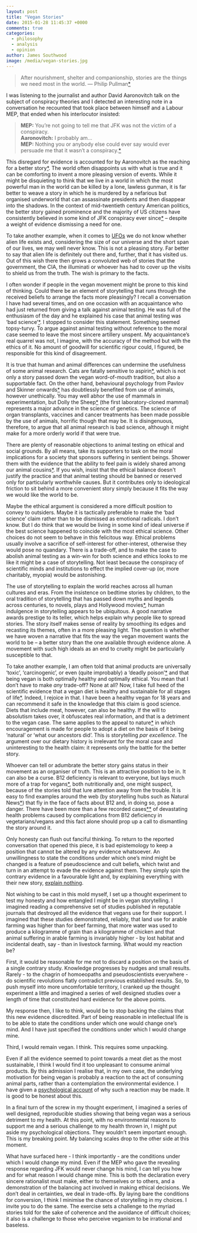 ```yaml
---
layout: post
title: "Vegan Stories"
date: 2015-01-28 11:45:37 +0000
comments: true
categories: 
  - philosophy
  - analysis
  - opinion
author: James Southwood
image: /media/vegan-stories.jpg
---
```

>After nourishment, shelter and companionship, stories are the things we need most in the world. &mdash; Philip Pullman[*](http://clubs-kids.scholastic.co.uk/clubs_content/7922 "Quoted here, amongst other places, in an 'Interview with Philip Pullman' – Scholastic Book Club")

I was listening to the journalist and author David Aaronovitch talk on the subject of conspiracy theories and I detected an interesting note in a conversation he recounted that took place between himself and a Labour MEP, that ended<!-- more --> when his interlocutor insisted:
 
>**MEP:** You’re not going to tell me that JFK was not the victim of a conspiracy.<br />
>**Aaronovitch:** I probably am...<br />
>**MEP:** Nothing you or anybody else could ever say would ever persuade me that it wasn’t a conspiracy.[*](https://www.youtube.com/watch?v=22m4I3Lc8Dw#t=2700 "Insight with David Aaronovitch: Deconstructing Conspiracies")

This disregard for evidence is accounted for by Aaronovitch as the reaching for a better story[*](http://en.wikipedia.org/wiki/Narrative_paradigm  "The idea upon which I rely in this piece - that narratives are what underpin human communication - can be explored more generally in the work of Walter Fisher and others"). The world often disappoints us with what is true and it can be comforting to invent a more pleasing version of events. While it might be disquieting to think that we live in a world in which the most powerful man in the world can be killed by a lone, lawless gunman, it is far better to weave a story in which he is murdered by a nefarious but organised underworld that can assassinate presidents and then disappear into the shadows. In the context of mid-twentieth century American politics, the better story gained prominence and the majority of US citizens have consistently believed in some kind of JFK conspiracy ever since[*](http://www.gallup.com/poll/165893/majority-believe-jfk-killed-conspiracy.aspx "Majority in U.S. Still Believe JFK Killed in a Conspiracy - Gallup poll") – despite a weight of evidence dismissing a need for one.

To take another example, when it comes to [UFOs](http://rvgn.org/2014/08/25/of-aliens-and-vegans/) we do not know whether alien life exists and, considering the size of our universe and the short span of our lives, we may well never know. This is not a pleasing story. Far better to say that alien life is definitely out there and, further, that it has visited us. Out of this wish there then grows a convoluted web of stories that the government, the CIA, the illuminati or whoever has had to cover up the visits to shield us from the truth. The wish is primary to the facts.

I often wonder if people in the vegan movement might be prone to this kind of thinking. Could  there be an element of storytelling that runs through the received beliefs to arrange the facts more pleasingly? I recall a conversation I have had several times, and on one occasion with an acquaintance who had just returned from giving a talk against animal testing. He was full of the enthusiasm of the day and he explained his case that animal testing was ‘bad science’[*](http://www.peta.org/issues/animals-used-for-experimentation/animal-testing-bad-science/ "This claim is made with equal enthusiasm by several animal rights groups including Peta"). I stopped to consider this statement. Something seemed topsy-turvy. To argue against animal testing without reference to the moral case seemed to leave the most sincere artillery unspent. My acquaintance’s real quarrel was not, I imagine, with the accuracy of the method but with the ethics of it. No amount of goodwill for scientific rigour could, I figured, be responsible for this kind of disagreement.

It is true that human and animal differences can undermine the usefulness of some animal research. Cats are fatally sensitive to aspirin[*](http://blogs.discovermagazine.com/notrocketscience/2011/03/29/why-is-aspirin-toxic-to-cats/ "Why is aspirin toxic to cats? - Discover Magazine"), which is not only a story passed down the vegan word-of-mouth tradition, but also a supportable fact. On the other hand, behavioural psychology from Pavlov and Skinner onwards[*](http://en.wikipedia.org/wiki/Operant_conditioning_chamber "An operant conditioning chamber (also known as the Skinner box) is a laboratory apparatus used in the experimental analysis of behavior to study animal behavior") has doubtlessly benefited from use of animals, however unethically. You may well abhor the use of mammals in experimentation, but Dolly the Sheep[*](<http://en.wikipedia.org/wiki/Dolly_(sheep)> "Dolly was the first mammal to be cloned from an adult somatic cell") (the first laboratory-cloned mammal) represents a major advance in the science of genetics. The science of organ transplants, vaccines and cancer treatments has been made possible by the use of animals, horrific though that may be. It is disingenuous, therefore, to argue that all animal research is bad science, although it might make for a more orderly world if that were true. 

There are plenty of reasonable objections to animal testing on ethical and social grounds. By all means, take its supporters to task on the moral implications for a society that sponsors suffering in sentient beings. Shower them with the evidence that the ability to feel pain is widely shared among our animal cousins[*](http://www.nap.edu/catalog/12526/recognition-and-alleviation-of-pain-in-laboratory-animals "Recognition and Alleviation of Pain in Laboratory Animals (2009)"). If you wish, insist that the ethical balance doesn't justify the practice and that animal testing should be banned or reserved only for particularly worthwhile causes. But it contributes only to ideological friction to sit behind a more convenient story simply because it fits the way we would like the world to be.

Maybe the ethical argument is considered a more difficult position to convey to outsiders. Maybe it is tactically preferable to make the ‘bad science’ claim rather than to be dismissed as emotional radicals. I don’t know. But I do think that we would be living in some kind of ideal universe if the best science happened to coincide with the most ethical science. Other choices do not seem to behave in this felicitous way. Ethical problems usually involve a sacrifice of self-interest for other-interest, otherwise they would pose no quandary. There is a trade-off, and to make the case to abolish animal testing as a win-win for both science and ethics looks to me like it might be a case of storytelling. Not least because the conspiracy of scientific minds and institutions to effect the implied cover-up (or, more charitably, myopia) would be astonishing.

The use of storytelling to explain the world reaches across all human cultures and eras. From the insistence on bedtime stories by children, to the oral tradition of storytelling that has passed down myths and legends across centuries, to novels, plays and Hollywood movies[*](none "The movie industry is a brilliant mirror on the collective western consciousness giving, as it does, regular narrative updates on the grand themes of enemies, science, love, beings from other worlds (or the less accessible reaches of our own), disaster and end-times, among others"), human indulgence in storytelling appears to be ubiquitous. A good narrative awards prestige to its teller, which helps explain why people like to spread stories. The story itself makes sense of reality by smoothing its edges and recasting its themes, often in a more pleasing light. The question is whether we have woven a narrative that fits the way the vegan movement wants the world to be – a better story than the one available through evidence alone. A movement with such high ideals as an end to cruelty might be particularly susceptible to that.

To take another example, I am often told that animal products are universally ‘toxic’, ‘carcinogenic’, or even (quite improbably) a ‘deadly poison’[*](http://www.amazon.co.uk/Milk-Deadly-Poison-Robert-Cohen/dp/0965919609 "Quite directly in the title of ‘Milk: the Deadly Poison’ by Robert Cohen") and that being vegan is both optimally healthy and optimally ethical. You mean that I don’t have to make *any* trade-off? None at all? Now, I take full heed of the scientific evidence that a vegan diet is healthy and sustainable for all stages of life[*](http://www.ncbi.nlm.nih.gov/pubmed/19562864 "Position of the American Dietetic Association: vegetarian diets"). Indeed, I rejoice in that. I have been a healthy vegan for 18 years and can recommend it safe in the knowledge that this claim is good science. Diets that include meat, however, can also be healthy. If the will to absolutism takes over, it obfuscates real information, and that is a detriment to the vegan case. The same applies to the appeal to nature[*](http://en.wikipedia.org/wiki/Appeal_to_nature "An appeal to nature is an argument or rhetorical tactic in which it is proposed that a thing is good because it is 'natural', or bad because it is 'unnatural'") in which encouragement is made for people to adopt a diet on the basis of it being ‘natural’ or ‘what our ancestors did’. This is storytelling *par excellence*. The argument over our dietary history is irrelevant for the moral case and uninteresting to the health claim: it represents only the battle for the better story.

Whoever can tell or adumbrate the better story gains status in their movement as an organiser of truth. This is an attractive position to be in. It can also be a curse. B12 deficiency is relevant to everyone, but lays much more of a trap for vegans[*](http://www.nhs.uk/conditions/Anaemia-vitamin-B12-and-folate-deficiency/Pages/Introduction.aspx "Vitamin B12 or folate deficiency anaemia - NHS Choices"), both nutritionally and, one might suspect, because of the stories told that lure attention away from the trouble. It is easy to find examples around the web (by storytelling hubs such as Natural News[*](http://www.naturalnews.com/029531_vitamin_B12_vegan.html "'Vegan Vitamin B12 Deficiency is a Myth' - Natural News")) that fly in the face of facts about B12 and, in doing so, pose a danger. There have been more than a few recorded cases[*](http://www.ncbi.nlm.nih.gov/pubmed/23607009 "Subacute Combined Degeneration of the Spinal Cord due to Different Etiologies and Improvement of MRI Findings")[*](http://www.ncbi.nlm.nih.gov/pubmed/22316611 "Subacute combined degeneration of the spinal cord in a vegan") of devastating health problems caused by complications from B12 deficiency in vegetarians/vegans and this fact alone should prop up a call to dismantling the story around it.

Only honesty can flush out fanciful thinking. To return to the reported conversation that opened this piece, it is bad epistemology to keep a position that cannot be altered by any evidence whatsoever. An unwillingness to state the conditions under which one’s mind might be changed is a feature of pseudoscience and cult beliefs, which twist and turn in an attempt to evade the evidence against them. They simply spin the contrary evidence in a favourable light and, by explaining everything with their new story, [explain nothing](http://rvgn.org/2014/11/13/vegan-atheology-the-next-big-thing-a-review-of-kim-sochas-animal-liberation-and-atheism/).

Not wishing to be cast in this mold myself, I set up a thought experiment to test my honesty and how entangled I might be in vegan storytelling. I imagined reading a comprehensive set of studies published in reputable journals that destroyed all the evidence that vegans use for their support. I imagined that these studies demonstrated, reliably, that land use for arable farming was higher than for beef farming, that more water was used to produce a kilogramme of grain than a kilogramme of chicken and that animal suffering in arable farming is invariably higher - by lost habitat and incidental death, say - than in livestock farming. What would my reaction be?

First, it would be reasonable for me not to discard a position on the basis of a single contrary study. Knowledge progresses by nudges and small results. Rarely - to the chagrin of homoeopaths and pseudoscientists everywhere - do scientific revolutions flatly contradict previous established results. So, to push myself into more uncomfortable territory, I cranked up the thought experiment a little and imagined a series of well designed studies over a length of time that constituted hard evidence for the above points.

My response then, I like to think, would be to stop backing the claims that this new evidence discredited. Part of being reasonable in intellectual life is to be able to state the conditions under which one would change one’s mind. And I have just specified the conditions under which I would change mine. 

Third, I would remain vegan. I think. This requires some unpacking.

Even if all the evidence seemed to point towards a meat diet as the most sustainable, I think I would find it too unpleasant to consume animal products. By this admission I realise that, in my own case, the underlying motivation for being vegan is probably a reaction to the act of consuming animal parts, rather than a contemplation the environmental evidence. I have given a [psychological account](http://rvgn.org/2014/12/08/flight-from-the-body-a-psychoanalysis-of-veganism) of why such a reaction may be made. It is good to be honest about this.

In a final turn of the screw in my thought experiment, I imagined a series of well designed, reproducible studies showing that being vegan was a serious detriment to my health. At this point, with no environmental reasons to support me and a serious challenge to my health thrown in, I might put aside my psychological objections. They wouldn’t seem important enough. This is my breaking point. My balancing scales drop to the other side at this moment. 

What have surfaced here - I think importantly - are the conditions under which I would change my mind. Even if the MEP who gave the revealing response regarding JFK would never change his mind, I can tell you how and for what reason I would change mine. This is both the declaration every sincere rationalist must make, either to themselves or to others, and a demonstration of the balancing act involved in making ethical decisions. We don’t deal in certainties, we deal in trade-offs. By laying bare the conditions for conversion, I think I minimise the chance of storytelling in my choices. I invite you to do the same. The exercise sets a challenge to the myriad stories told for the sake of coherence and the avoidance of difficult choices; it also is a challenge to those who perceive veganism to be irrational and baseless.


